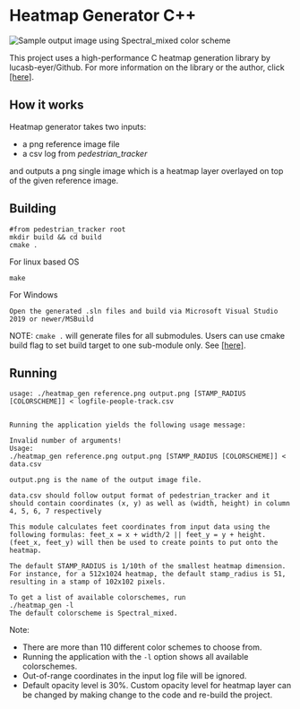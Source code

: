 ﻿# Heatmap Generator C++


![Sample output image using Spectral_mixed color scheme](https://cdn.discordapp.com/attachments/817277145251971085/874092369094512691/result1.png)

This project uses a high-performance C heatmap generation library by lucasb-eyer/Github. For more information on the library or the author, click [\[here\]](https://github.com/lucasb-eyer/libheatmap).
## How it works
Heatmap generator takes two inputs:

 - a png reference image file
 - a csv log from *pedestrian_tracker*
 
and outputs a png single image which is a heatmap layer overlayed on top of the given reference image.
## Building
```
#from pedestrian_tracker root
mkdir build && cd build
cmake .
```
For linux based OS
```
make
```
For Windows
```
Open the generated .sln files and build via Microsoft Visual Studio 2019 or newer/MSBuild  
```
NOTE: `cmake .` will generate files for all submodules. Users can use cmake build flag to set build target to one sub-module only. See [\[here\]](https://cmake.org/cmake/help/latest/command/build_command.html).

## Running
```
usage: ./heatmap_gen reference.png output.png [STAMP_RADIUS [COLORSCHEME]] < logfile-people-track.csv


Running the application yields the following usage message:

Invalid number of arguments!
Usage:
./heatmap_gen reference.png output.png [STAMP_RADIUS [COLORSCHEME]] < data.csv

output.png is the name of the output image file.

data.csv should follow output format of pedestrian_tracker and it should contain coordinates (x, y) as well as (width, height) in column 4, 5, 6, 7 respectively

This module calculates feet coordinates from input data using the following formulas: feet_x = x + width/2 || feet_y = y + height. 
(feet_x, feet_y) will then be used to create points to put onto the heatmap.

The default STAMP_RADIUS is 1/10th of the smallest heatmap dimension.
For instance, for a 512x1024 heatmap, the default stamp_radius is 51,
resulting in a stamp of 102x102 pixels.

To get a list of available colorschemes, run
./heatmap_gen -l
The default colorscheme is Spectral_mixed.
```

Note:

 - There are more than 110 different color schemes to choose from.
 - Running the application with the `-l` option shows all available colorschemes. 
 - Out-of-range coordinates in the input log file will be ignored. 
 - Default opacity level is 30%. Custom opacity level for heatmap layer can be changed by making change to the code and re-build the project.

